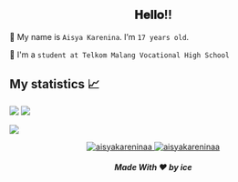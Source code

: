 <div align="center">
<h2> 𝐇𝐞𝐥𝐥𝐨!! </h2>
</div>

🔭 My name is `Aisya Karenina`. I’m `17 years old`. 

🏫 I'm a `student at Telkom Malang Vocational High School`

## My statistics 📈 <br>
![](https://github-readme-stats.vercel.app/api?username=aisyakareninaa&show_icons=true&theme=github_dark)
![](https://github-profile-summary-cards.vercel.app/api/cards/repos-per-language?username=aisyakareninaa&theme=github_dark)

![](https://activity-graph.herokuapp.com/graph?username=Aaisyakareninaa&theme=react-dark)

<p align="center">
	<a href="https://github.com/aisyakareninaa">
		<img src="https://komarev.com/ghpvc/?username=aisyakareninaa&label=Profile%20views&color=0e75b6&style=flat" alt="aisyakareninaa" />
	</a>
	<a href="https://github.com/aisyakareninaa">
		<img src="https://img.shields.io/github/followers/aisyakareninaa?label=Followers" alt="aisyakareninaa" />
	</a>
</p>

<h5 align="center">Made With ❤️ by ice</h5>


